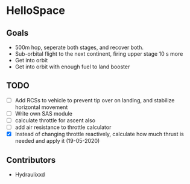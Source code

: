 # HelloSpace

## Goals
* 500m hop, seperate both stages, and recover both.
* Sub-orbital flight to the next continent, firing upper stage 10 s more
* Get into orbit
* Get into orbit with enough fuel to land booster

## TODO

 - [ ] Add RCSs to vehicle to prevent tip over on landing, and stabilize horizontal movement
 - [ ] Write own SAS module
 - [ ] calculate throttle for ascent also
 - [ ] add air resistance to throttle calculator
 - [x] Instead of changing throttle reactively, calculate how much thrust is needed and apply it (19-05-2020)

## Contributors
* Hydraulixxd
